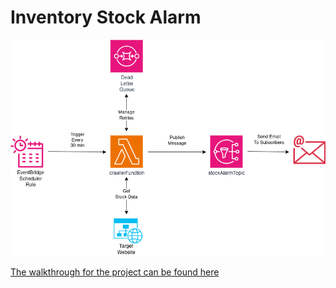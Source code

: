 # Inventory Stock Alarm

![project workflow image](./inventoryStockAlarmDiagram.png)


[The walkthrough for the project can be found here](https://brainstobytes.com/inventory-stock-alarm)